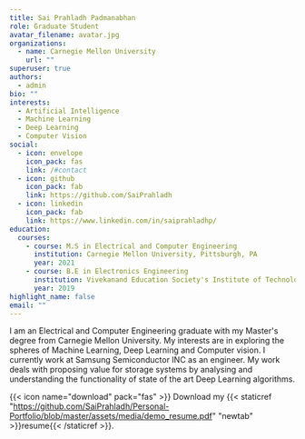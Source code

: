 ```yaml
---
title: Sai Prahladh Padmanabhan
role: Graduate Student
avatar_filename: avatar.jpg
organizations:
  - name: Carnegie Mellon University
    url: ""
superuser: true
authors:
  - admin
bio: ""
interests:
  - Artificial Intelligence
  - Machine Learning
  - Deep Learning
  - Computer Vision
social:
  - icon: envelope
    icon_pack: fas
    link: /#contact
  - icon: github
    icon_pack: fab
    link: https://github.com/SaiPrahladh
  - icon: linkedin
    icon_pack: fab
    link: https://www.linkedin.com/in/saiprahladhp/
education:
  courses:
    - course: M.S in Electrical and Computer Engineering
      institution: Carnegie Mellon University, Pittsburgh, PA
      year: 2021
    - course: B.E in Electronics Engineering
      institution: Vivekanand Education Society's Institute of Technology, Mumbai, India
      year: 2019
highlight_name: false
email: ""
---
```

I am an Electrical and Computer Engineering graduate with my Master's degree from Carnegie Mellon University. My interests are in exploring the spheres of Machine Learning, Deep Learning and Computer vision. I currently work at Samsung Semiconductor INC as an engineer. My work deals with proposing value for storage systems by analysing and understanding the functionality of state of the art Deep Learning algorithms. 

{{< icon name="download" pack="fas" >}} Download my {{< staticref "https://github.com/SaiPrahladh/Personal-Portfolio/blob/master/assets/media/demo_resume.pdf" "newtab" >}}resume{{< /staticref >}}.
